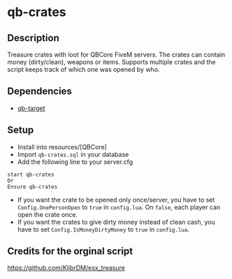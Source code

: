 # qb-crates
## Description
Treasure crates with loot for QBCore FiveM servers. The crates can contain money (dirty/clean), weapons or items. Supports multiple crates and the script keeps track of which one was opened by who.
## Dependencies
* [qb-target](https://github.com/qbcore-framework/qb-target)

## Setup
* Install into resources/[QBCore]
* Import `qb-crates.sql` in your database
* Add the following line to your server.cfg
```
start qb-crates
Or
Ensure qb-crates
```

* If you want the crate to be opened only once/server, you have to set `Config.OnePersonOpen` to `true` in `config.lua`. On `false`, each player can open the crate once.
* If you want the crates to give dirty money instead of clean cash, you have to set `Config.IsMoneyDirtyMoney` to `true` in `config.lua`.

## Credits for the orginal script
https://github.com/KlibrDM/esx_treasure 
